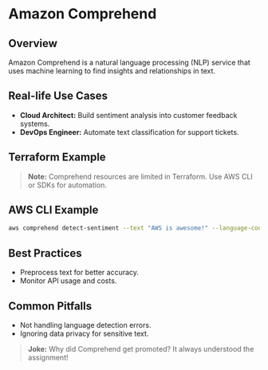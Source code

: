 # Amazon Comprehend

## Overview
Amazon Comprehend is a natural language processing (NLP) service that uses machine learning to find insights and relationships in text.

## Real-life Use Cases
- **Cloud Architect:** Build sentiment analysis into customer feedback systems.
- **DevOps Engineer:** Automate text classification for support tickets.

## Terraform Example
> **Note:** Comprehend resources are limited in Terraform. Use AWS CLI or SDKs for automation.

## AWS CLI Example
```sh
aws comprehend detect-sentiment --text "AWS is awesome!" --language-code en
```

## Best Practices
- Preprocess text for better accuracy.
- Monitor API usage and costs.

## Common Pitfalls
- Not handling language detection errors.
- Ignoring data privacy for sensitive text.

> **Joke:** Why did Comprehend get promoted? It always understood the assignment!
